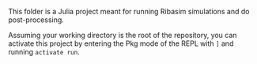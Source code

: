 This folder is a Julia project meant for running Ribasim simulations and do post-processing.

Assuming your working directory is the root of the repository, you can activate this project
by entering the Pkg mode of the REPL with `]` and running `activate run`.
